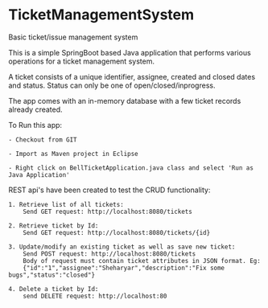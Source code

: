 # TicketManagementSystem
Basic ticket/issue management system

This is a simple SpringBoot based Java application that performs various operations for a ticket management system.

A ticket consists of a unique identifier, assignee, created and closed dates and status. Status can only be one of open/closed/inprogress.

The app comes with an in-memory database with a few ticket records already created.

To Run this app:

	- Checkout from GIT
	
	- Import as Maven project in Eclipse
	
	- Right click on BellTicketApplication.java class and select 'Run as Java Application'
	
REST api's have been created to test the CRUD functionality:

	1. Retrieve list of all tickets:
		Send GET request: http://localhost:8080/tickets
		
	2. Retrieve ticket by Id:
		Send GET request: http://localhost:8080/tickets/{id}
		
	3. Update/modify an existing ticket as well as save new ticket:
		Send POST request: http://localhost:8080/tickets
		Body of request must contain ticket attributes in JSON format. Eg: 
		{"id":"1","assignee":"Sheharyar","description":"Fix some bugs","status":"closed"}
		
	4. Delete a ticket by Id:
		send DELETE request: http://localhost:80
